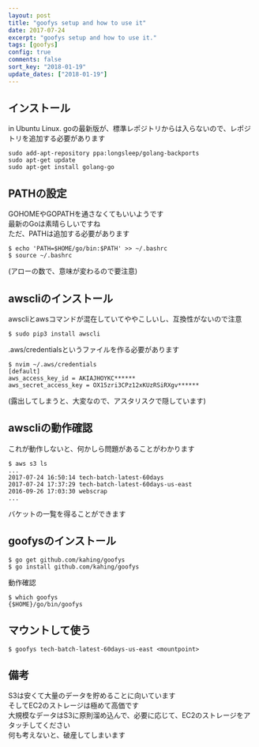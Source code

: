 ```yaml
---
layout: post
title: "goofys setup and how to use it"
date: 2017-07-24
excerpt: "goofys setup and how to use it."
tags: [goofys]
config: true
comments: false
sort_key: "2018-01-19"
update_dates: ["2018-01-19"]
---
```


## インストール
in Ubuntu Linux.
goの最新版が、標準レポジトリからは入らないので、レポジトリを追加する必要があります  
```console
sudo add-apt-repository ppa:longsleep/golang-backports
sudo apt-get update
sudo apt-get install golang-go
```

## PATHの設定
GOHOMEやGOPATHを通さなくてもいいようです  
最新のGoは素晴らしいですね  
ただ、PATHは追加する必要があります  

```console
$ echo 'PATH=$HOME/go/bin:$PATH' >> ~/.bashrc
$ source ~/.bashrc
```
(アローの数で、意味が変わるので要注意)

## awscliのインストール
awscliとawsコマンドが混在していてややこしいし、互換性がないので注意
```console
$ sudo pip3 install awscli
```
.aws/credentialsというファイルを作る必要があります　　
```console
$ nvim ~/.aws/credentials
[default]
aws_access_key_id = AKIAJHOYKC******
aws_secret_access_key = OX15zri3CPz12xKUzRSiRXgv******
```
(露出してしまうと、大変なので、アスタリスクで隠しています)  

## awscliの動作確認
これが動作しないと、何かしら問題があることがわかります  
```console
$ aws s3 ls
...
2017-07-24 16:50:14 tech-batch-latest-60days
2017-07-24 17:37:29 tech-batch-latest-60days-us-east
2016-09-26 17:03:30 webscrap
...
```
バケットの一覧を得ることができます

## goofysのインストール
```console
$ go get github.com/kahing/goofys
$ go install github.com/kahing/goofys
```
動作確認
```console
$ which goofys
{$HOME}/go/bin/goofys
```

## マウントして使う
```console
$ goofys tech-batch-latest-60days-us-east <mountpoint>
```

## 備考
S3は安くて大量のデータを貯めることに向いています  
そしてEC2のストレージは極めて高価です  
大規模なデータはS3に原則溜め込んで、必要に応じて、EC2のストレージをアタッチしてください  
何も考えないと、破産してしまいます  
